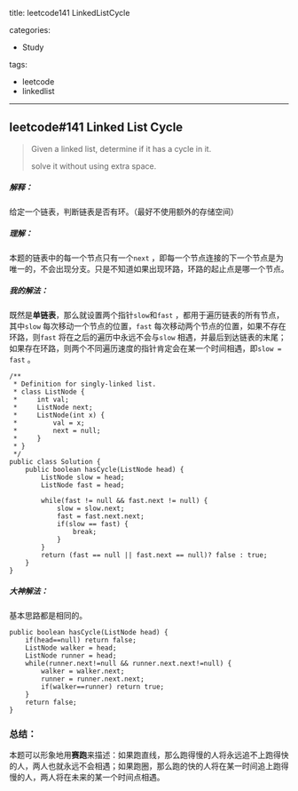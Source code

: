 title: leetcode141 LinkedListCycle

categories:

- Study

tags:

- leetcode
- linkedlist

---

## leetcode#141 Linked List Cycle 

>Given a linked list, determine if it has a cycle in it.
>
>solve it without using extra space.

##### 解释：

给定一个链表，判断链表是否有环。（最好不使用额外的存储空间）

##### 理解：

本题的链表中的每一个节点只有一个`next` ，即每一个节点连接的下一个节点是为唯一的，不会出现分支。只是不知道如果出现环路，环路的起止点是哪一个节点。

##### 我的解法：

既然是**单链表**，那么就设置两个指针`slow`和`fast` ，都用于遍历链表的所有节点，其中`slow` 每次移动一个节点的位置，`fast` 每次移动两个节点的位置，如果不存在环路，则`fast` 将在之后的遍历中永远不会与`slow` 相遇，并最后到达链表的末尾；如果存在环路，则两个不同遍历速度的指针肯定会在某一个时间相遇，即`slow = fast` 。

```
/**
 * Definition for singly-linked list.
 * class ListNode {
 *     int val;
 *     ListNode next;
 *     ListNode(int x) {
 *         val = x;
 *         next = null;
 *     }
 * }
 */
public class Solution {
    public boolean hasCycle(ListNode head) {
        ListNode slow = head;
        ListNode fast = head;
        
        while(fast != null && fast.next != null) {
            slow = slow.next;
            fast = fast.next.next;
            if(slow == fast) {
                break;
            }
        }
        return (fast == null || fast.next == null)? false : true;
    }
}
```

##### 大神解法：

基本思路都是相同的。

```
public boolean hasCycle(ListNode head) {
    if(head==null) return false;
    ListNode walker = head;
    ListNode runner = head;
    while(runner.next!=null && runner.next.next!=null) {
        walker = walker.next;
        runner = runner.next.next;
        if(walker==runner) return true;
    }
    return false;
}
```

### 总结：

本题可以形象地用**赛跑**来描述：如果跑直线，那么跑得慢的人将永远追不上跑得快的人，两人也就永远不会相遇；如果跑圈，那么跑的快的人将在某一时间追上跑得慢的人，两人将在未来的某一个时间点相遇。

